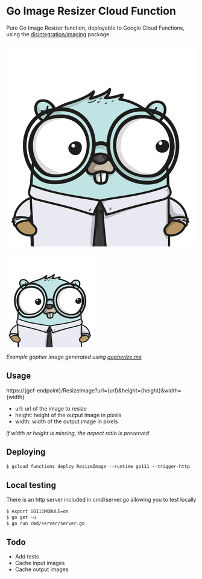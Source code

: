 # Go Image Resizer Cloud Function

Pure Go Image Resizer function, deployable to Google Cloud Functions, using the [disintegration/imaging](https://github.com/disintegration/imaging) package

![Big Gopher](/example/gopherizeme_orig.jpg?raw=true "Big Gopher")

![Small Gopher](/example/gopherizeme_small.jpg?raw=true "Small Gopher")


*Example gopher image generated using [gopherize.me](https://gopherize.me/)*

## Usage

https://{gcf-endpoint}/ResizeImage?url={url}&height={height}&width={width}
- url: url of the image to resize
- height: height of the output image in pixels
- width: width of the output image in pixels

*if width or height is missing, the aspect ratio is preserved*

## Deploying

```` 
$ gcloud functions deploy ResizeImage --runtime go111 --trigger-http
````

## Local testing
There is an http server included in cmd/server.go allowing you to test locally

```` 
$ export GO111MODULE=on
$ go get -u
$ go run cmd/server/server.go

````


## Todo
- Add tests
- Cache input images
- Cache output images